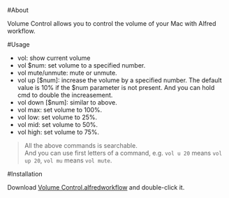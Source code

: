 #About

Volume Control allows you to control the volume of your Mac with Alfred workflow.

#Usage

  - vol: show current volume
  - vol $num: set volume to a specified number.
  - vol mute/unmute: mute or unmute.
  - vol up [$num]: increase the volume by a specified number. The default value is 10% if the $num parameter is not present. And you can hold cmd to double the increasement.
  - vol down [$num]: similar to above.
  - vol max: set volume to 100%.
  - vol low: set volume to 25%.
  - vol mid: set volume to 50%.
  - vol high: set volume to 75%.

> All the above commands is searchable.   
> And you can use first letters of a command, e.g. `vol u 20` means `vol up 20`, `vol mu` means `vol mute`.

#Installation

Download [Volume Control.alfredworkflow](https://github.com/raulchen/alfred-volume-control/raw/master/Volume%20Control.alfredworkflow) and double-click it.